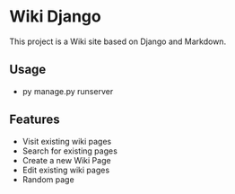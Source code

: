 # Wiki Django

This project is a Wiki site based on Django and Markdown.

## Usage

- py manage.py runserver

## Features

- Visit existing wiki pages
- Search for existing pages
- Create a new Wiki Page
- Edit existing wiki pages
- Random page

